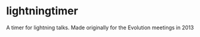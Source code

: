 lightningtimer
==============

A timer for lightning talks. Made originally for the Evolution meetings in 2013
